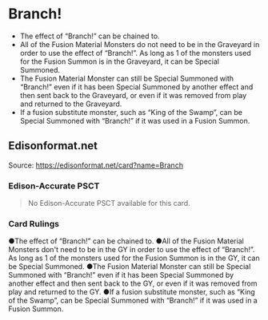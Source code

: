 # Branch!

*   The effect of “Branch!” can be chained to.
*   All of the Fusion Material Monsters do not need to be in the Graveyard in order to use the effect of “Branch!”. As long as 1 of the monsters used for the Fusion Summon is in the Graveyard, it can be Special Summoned.
*   The Fusion Material Monster can still be Special Summoned with “Branch!” even if it has been Special Summoned by another effect and then sent back to the Graveyard, or even if it was removed from play and returned to the Graveyard.
*   If a fusion substitute monster, such as “King of the Swamp”, can be Special Summoned with “Branch!” if it was used in a Fusion Summon.

## Edisonformat.net

Source: https://edisonformat.net/card?name=Branch

### Edison-Accurate PSCT

> No Edison-Accurate PSCT available for this card.

### Card Rulings

●The effect of “Branch!” can be chained to.
●All of the Fusion Material Monsters don't need to be in the GY in order to use the effect of “Branch!”. As long as 1 of the monsters used for the Fusion Summon is in the GY, it can be Special Summoned.
●The Fusion Material Monster can still be Special Summoned with “Branch!” even if it has been Special Summoned by another effect and then sent back to the GY, or even if it was removed from play and returned to the GY.
●If a fusion substitute monster, such as “King of the Swamp”, can be Special Summoned with “Branch!” if it was used in a Fusion Summon.
            